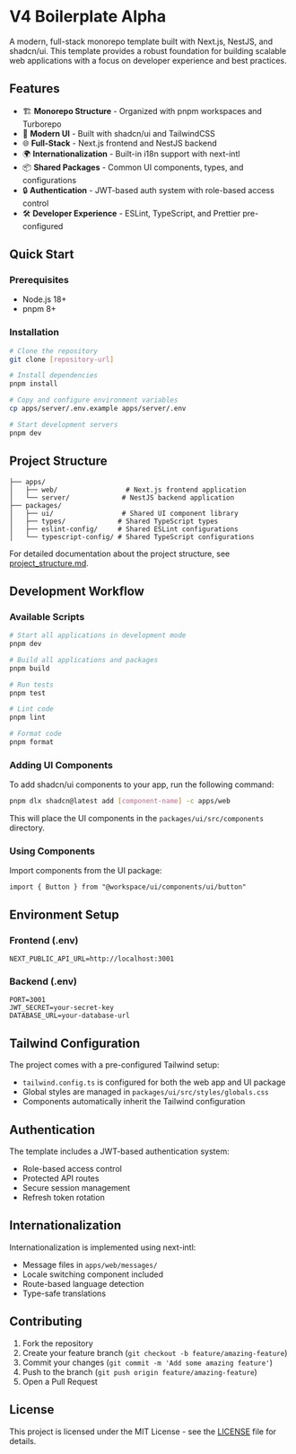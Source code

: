 # V4 Boilerplate Alpha

A modern, full-stack monorepo template built with Next.js, NestJS, and shadcn/ui. This template provides a robust foundation for building scalable web applications with a focus on developer experience and best practices.

## Features

- 🏗️ **Monorepo Structure** - Organized with pnpm workspaces and Turborepo
- 🎨 **Modern UI** - Built with shadcn/ui and TailwindCSS
- 🌐 **Full-Stack** - Next.js frontend and NestJS backend
- 🌍 **Internationalization** - Built-in i18n support with next-intl
- 📦 **Shared Packages** - Common UI components, types, and configurations
- 🔒 **Authentication** - JWT-based auth system with role-based access control
- 🛠️ **Developer Experience** - ESLint, TypeScript, and Prettier pre-configured

## Quick Start

### Prerequisites

- Node.js 18+
- pnpm 8+

### Installation

```bash
# Clone the repository
git clone [repository-url]

# Install dependencies
pnpm install

# Copy and configure environment variables
cp apps/server/.env.example apps/server/.env

# Start development servers
pnpm dev
```

## Project Structure

```
├── apps/
│   ├── web/                 # Next.js frontend application
│   └── server/             # NestJS backend application
├── packages/
│   ├── ui/                 # Shared UI component library
│   ├── types/             # Shared TypeScript types
│   ├── eslint-config/     # Shared ESLint configurations
│   └── typescript-config/ # Shared TypeScript configurations
```

For detailed documentation about the project structure, see [project_structure.md](./project_structure.md).

## Development Workflow

### Available Scripts

```bash
# Start all applications in development mode
pnpm dev

# Build all applications and packages
pnpm build

# Run tests
pnpm test

# Lint code
pnpm lint

# Format code
pnpm format
```

### Adding UI Components

To add shadcn/ui components to your app, run the following command:

```bash
pnpm dlx shadcn@latest add [component-name] -c apps/web
```

This will place the UI components in the `packages/ui/src/components` directory.

### Using Components

Import components from the UI package:

```tsx
import { Button } from "@workspace/ui/components/ui/button"
```

## Environment Setup

### Frontend (.env)

```env
NEXT_PUBLIC_API_URL=http://localhost:3001
```

### Backend (.env)

```env
PORT=3001
JWT_SECRET=your-secret-key
DATABASE_URL=your-database-url
```

## Tailwind Configuration

The project comes with a pre-configured Tailwind setup:

- `tailwind.config.ts` is configured for both the web app and UI package
- Global styles are managed in `packages/ui/src/styles/globals.css`
- Components automatically inherit the Tailwind configuration

## Authentication

The template includes a JWT-based authentication system:

- Role-based access control
- Protected API routes
- Secure session management
- Refresh token rotation

## Internationalization

Internationalization is implemented using next-intl:

- Message files in `apps/web/messages/`
- Locale switching component included
- Route-based language detection
- Type-safe translations

## Contributing

1. Fork the repository
2. Create your feature branch (`git checkout -b feature/amazing-feature`)
3. Commit your changes (`git commit -m 'Add some amazing feature'`)
4. Push to the branch (`git push origin feature/amazing-feature`)
5. Open a Pull Request

## License

This project is licensed under the MIT License - see the [LICENSE](LICENSE) file for details.
